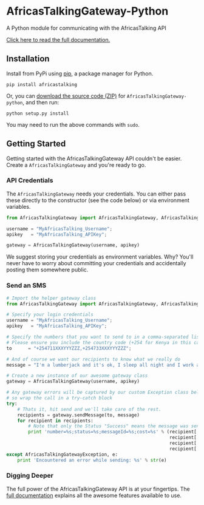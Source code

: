 AfricasTalkingGateway-Python
============================

A Python module for communicating with the AfricasTalking API

[Click here to read the full
documentation.](https://www.africastalking.com/tutorials/sendsms/python "Africastalking
Python library documentation")

## Installation

Install from PyPi using [pip](http://www.pip-installer.org/en/latest/), a
package manager for Python.

    pip install africastalking

Or, you can [download the source code
(ZIP)](https://github.com/twilio/twilio-python/zipball/master "AfricasTalkingGateway-python
source code") for `AfricasTalkingGateway-python`, and then run:

    python setup.py install

You may need to run the above commands with `sudo`.

## Getting Started

Getting started with the AfricasTalkingGateway API couldn't be easier. Create a
`AfricasTalkingGateway` and you're ready to go.

### API Credentials

The `AfricasTalkingGateway` needs your credentials. You can either pass these
directly to the constructor (see the code below) or via environment variables.

```python
from AfricasTalkingGateway import AfricasTalkingGateway, AfricasTalkingGatewayException

username = "MyAfricasTalking_Username";
apikey   = "MyAfricasTalking_APIKey";

gateway = AfricasTalkingGateway(username, apikey)
```

We suggest storing your credentials as environment variables. Why? You'll never
have to worry about committing your credentials and accidentally posting them
somewhere public.


### Send an SMS

```python
# Import the helper gateway class
from AfricasTalkingGateway import AfricasTalkingGateway, AfricasTalkingGatewayException

# Specify your login credentials
username = "MyAfricasTalking_Username";
apikey   = "MyAfricasTalking_APIKey";

# Specify the numbers that you want to send to in a comma-separated list
# Please ensure you include the country code (+254 for Kenya in this case)
to      = "+254711XXXYYYZZZ,+254733XXXYYYZZZ";

# And of course we want our recipients to know what we really do
message = "I'm a lumberjack and it's ok, I sleep all night and I work all day"

# Create a new instance of our awesome gateway class
gateway = AfricasTalkingGateway(username, apikey)

# Any gateway errors will be captured by our custom Exception class below, 
# so wrap the call in a try-catch block
try:
    # Thats it, hit send and we'll take care of the rest. 
    recipients = gateway.sendMessage(to, message)
    for recipient in recipients:
        # Note that only the Status "Success" means the message was sent
        print 'number=%s;status=%s;messageId=%s;cost=%s' % (recipient['number'],
                                                            recipient['status'],
                                                            recipient['messageId'],
                                                            recipient['cost'])
except AfricasTalkingGatewayException, e:
    print 'Encountered an error while sending: %s' % str(e)
```

### Digging Deeper

The full power of the AfricasTalkingGateway API is at your fingertips. The [full
documentation](https://www.africastalking.com/tutorials "AfricasTalking documentation") explains all the awesome features available to
use.
